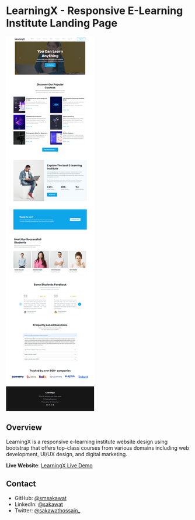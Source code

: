 # LearningX - Responsive E-Learning Institute Landing Page

![screenshot](./images/sos.png)

## Overview

LearningX is a responsive e-learning institute website design using bootstrap that offers top-class courses from various domains including web development, UI/UX design, and digital marketing.

**Live Website**: [LearningX Live Demo](https://learningx-saka.netlify.app/)

## Contact

- GitHub: [@smsakawat](https://github.com/smsakawat)
- LinkedIn: [@sakawat](https://www.linkedin.com/in/sakawat/)
- Twitter: [@sakawathossain\_](https://twitter.com/sakawathossain_)
